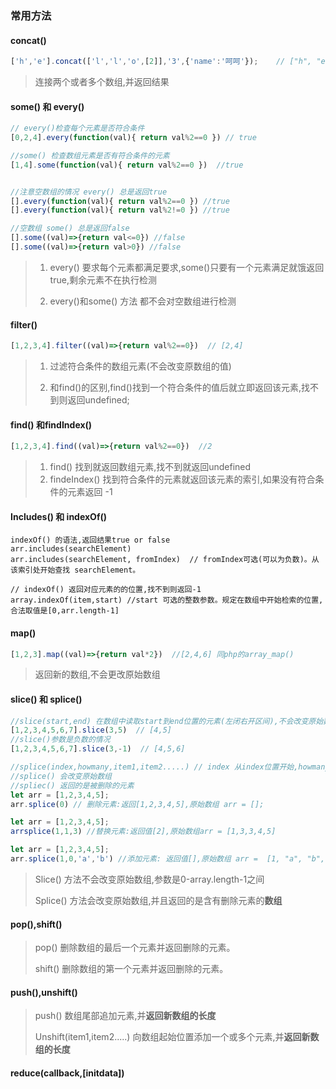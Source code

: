 ### 常用方法

#### concat() 

```js
['h','e'].concat(['l','l','o',[2]],'3',{'name':'呵呵'});    // ["h", "e", "l", "l", "o", Array(1), "3", {}]
```

> 连接两个或者多个数组,并返回结果



#### some() 和  every() 

```js
// every()检查每个元素是否符合条件
[0,2,4].every(function(val){ return val%2==0 }) // true 

//some() 检查数组元素是否有符合条件的元素
[1,4].some(function(val){ return val%2==0 })  //true


//注意空数组的情况 every() 总是返回true
[].every(function(val){ return val%2==0 }) //true
[].every(function(val){ return val%2!=0 }) //true

//空数组 some() 总是返回false
[].some((val)=>{return val<=0}) //false
[].some((val)=>{return val>0}) //false

```

> 1. every() 要求每个元素都满足要求,some()只要有一个元素满足就饿返回true,剩余元素不在执行检测
>
> 2. every()和some() 方法 都不会对空数组进行检测



####  filter()

```js
[1,2,3,4].filter((val)=>{return val%2==0})  // [2,4]
```

> 1. 过滤符合条件的数组元素(不会改变原数组的值)
>
> 2. 和find()的区别,find()找到一个符合条件的值后就立即返回该元素,找不到则返回undefined; 



#### find()  和findIndex() 

```js
[1,2,3,4].find((val)=>{return val%2==0})  //2
```

> 1. find() 找到就返回数组元素,找不到就返回undefined
> 2. findeIndex() 找到符合条件的元素就返回该元素的索引,如果没有符合条件的元素返回 -1



#### Includes() 和  indexOf()

```
indexOf() 的语法,返回结果true or false
arr.includes(searchElement)
arr.includes(searchElement, fromIndex)  // fromIndex可选(可以为负数)。从该索引处开始查找 searchElement。

// indexOf() 返回对应元素的的位置,找不到则返回-1
array.indexOf(item,start) //start 可选的整数参数。规定在数组中开始检索的位置,合法取值是[0,arr.length-1]

```

#### map()

```js
[1,2,3].map((val)=>{return val*2})  //[2,4,6] 同php的array_map()
```

> 返回新的数组,不会更改原始数组



#### slice()  和 splice()

```js
//slice(start,end) 在数组中读取start到end位置的元素(左闭右开区间),不会改变原始数组
[1,2,3,4,5,6,7].slice(3,5)  // [4,5]
//slice()参数是负数的情况
[1,2,3,4,5,6,7].slice(3,-1)  // [4,5,6]

//splice(index,howmany,item1,item2.....) // index 从index位置开始,howmany 删除多少个元素, items 要添加的元素
//splice() 会改变原始数组
//spliec() 返回的是被删除的元素
let arr = [1,2,3,4,5];
arr.splice(0) // 删除元素:返回[1,2,3,4,5],原始数组 arr = []; 

let arr = [1,2,3,4,5];
arrsplice(1,1,3) //替换元素:返回值[2],原始数组arr = [1,3,3,4,5]

let arr = [1,2,3,4,5];
arr.splice(1,0,'a','b') //添加元素: 返回值[],原始数组 arr =  [1, "a", "b", 2, 3, 4, 5]

```

> Slice() 方法不会改变原始数组,参数是0-array.length-1之间
>
> Splice() 方法会改变原始数组,并且返回的是含有删除元素的**数组**



#### pop(),shift()

>pop()   删除数组的最后一个元素并返回删除的元素。
>
>shift() 删除数组的第一个元素并返回删除的元素。



#### push(),unshift() 

> push()  数组尾部追加元素,并**返回新数组的长度**
>
> Unshift(item1,item2.....)  向数组起始位置添加一个或多个元素,并**返回新数组的长度**

#### reduce(callback,[initdata])

>
>
>



